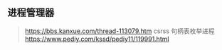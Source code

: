 ## 进程管理器
> https://bbs.kanxue.com/thread-113079.htm      csrss 句柄表枚举进程
> https://www.pediy.com/kssd/pediy11/119991.html        
